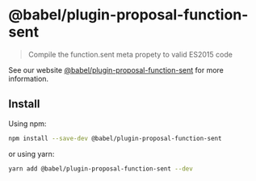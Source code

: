 # @babel/plugin-proposal-function-sent

> Compile the function.sent meta propety to valid ES2015 code

See our website [@babel/plugin-proposal-function-sent](https://babeljs.io/docs/en/next/babel-plugin-proposal-function-sent.html) for more information.

## Install

Using npm:

```sh
npm install --save-dev @babel/plugin-proposal-function-sent
```

or using yarn:

```sh
yarn add @babel/plugin-proposal-function-sent --dev
```
